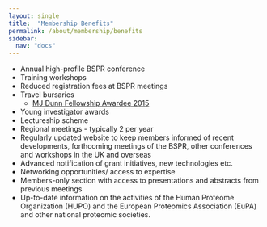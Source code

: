```yaml
---
layout: single
title:  "Membership Benefits"
permalink: /about/membership/benefits
sidebar:
  nav: "docs"
---
```



- Annual high-profile BSPR conference
- Training workshops
- Reduced registration fees at BSPR meetings
- Travel bursaries
  - [MJ Dunn Fellowship Awardee 2015]({{site.baseurl}}/bspr-bursaries-2015)
- Young investigator awards
- Lectureship scheme
- Regional meetings - typically 2 per year
- Regularly updated website to keep members informed of recent developments, forthcoming meetings of the BSPR, other conferences and workshops in the UK and overseas
- Advanced notification of grant initiatives, new technologies etc.
- Networking opportunities/ access to expertise
- Members-only section with access to presentations and abstracts from previous meetings
- Up-to-date information on the activities of the Human Proteome Organization (HUPO) and the European Proteomics Association (EuPA) and other national proteomic societies.